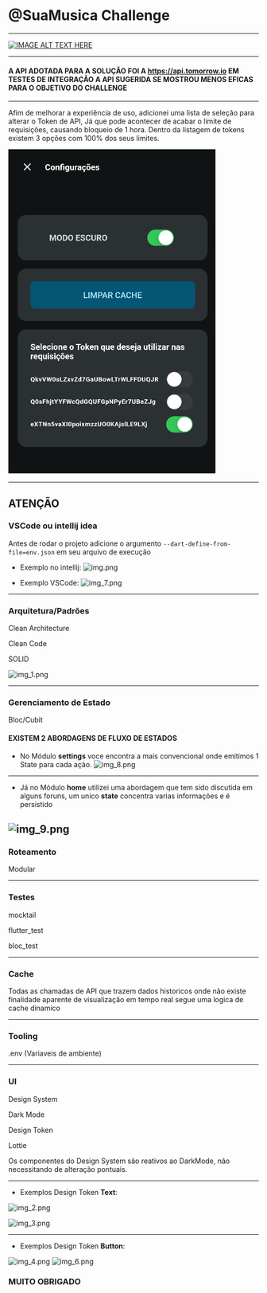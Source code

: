 # @SuaMusica Challenge

---------
 
[![IMAGE ALT TEXT HERE](https://img.youtube.com/vi/yahAo6c4q5U/0.jpg)](https://www.youtube.com/watch?v=yahAo6c4q5U)

---------



#### A API ADOTADA PARA A SOLUÇÃO FOI A https://api.tomorrow.io EM TESTES DE INTEGRAÇÃO A API SUGERIDA SE MOSTROU MENOS EFICAS PARA O OBJETIVO DO CHALLENGE

---------

Afim de melhorar a experiência de uso, adicionei uma lista de seleção para alterar o Token de API,
Já que pode acontecer de acabar o limite de requisições, causando bloqueio de 1 hora.
Dentro da listagem de tokens existem 3 opções com 100% dos seus limites.

![img_10.png](img_10.png)

---------


## ATENÇÃO

### VSCode ou intellij idea

Antes de rodar o projeto adicione o argumento
```--dart-define-from-file=env.json``` em seu arquivo de execução

- Exemplo no intellij:
![img.png](img.png)

- Exemplo VSCode:
![img_7.png](img_7.png)

---------------

### Arquitetura/Padrões
Clean Architecture

Clean Code

SOLID

![img_1.png](img_1.png)
 
----------------

### Gerenciamento de Estado

Bloc/Cubit

#### EXISTEM 2 ABORDAGENS DE FLUXO DE ESTADOS 
- No Módulo **settings** voce encontra a mais convencional onde emitimos 1 State para cada ação.
![img_8.png](img_8.png)

----------------

- Já no Módulo **home** utilizei uma abordagem que tem sido discutida em alguns foruns, um unico **state** concentra varias informações e é persistido

![img_9.png](img_9.png)
----------------

### Roteamento

Modular

----------------

### Testes
mocktail

flutter_test

bloc_test

----------------

### Cache
Todas as chamadas de API que trazem dados historicos onde não existe finalidade aparente de visualização em tempo real segue uma logica de cache dinamico



----------------

### Tooling
.env (Variaveis de ambiente)



----------------

### UI
Design System

Dark Mode 

Design Token

Lottie


Os componentes do Design System são reativos ao DarkMode, não necessitando de alteração pontuais.

---------------

- Exemplos Design Token **Text**:

![img_2.png](img_2.png)

![img_3.png](img_3.png)

---------------

- Exemplos Design Token **Button**:

![img_4.png](img_4.png)
![img_6.png](img_6.png)

### MUITO OBRIGADO
